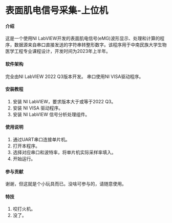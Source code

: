 # 表面肌电信号采集-上位机

#### 介绍
这是一个使用NI LabVIEW开发的表面肌电信号(eMG)波形显示、处理和计算的程序，数据源来自串口直接发送的字符串转整形数字。该程序用于中南民族大学生物医学工程专业课程设计，开发时间为2023年上半年。

#### 软件架构
完全由NI LabVIEW 2022 Q3版本开发。
串口使用NI VISA驱动程序。

#### 安装教程

1.  安装 NI LabVIEW，要求版本大于或等于2022 Q3。
2.  安装 NI VISA 驱动程序。
3.  安装 NI LabVIEW 信号分析处理组件。

#### 使用说明

1.  通过UART串口连接单片机。
2.  打开本程序。
3.  选择对应串口和波特率，将单片机实际采样率填入。
4.  开始运行。

#### 参与贡献

谢谢，但这就是个小玩具而已。没啥可参与的，请随意使用。

#### 特技

1.  咬打火机。
2.  没了。
